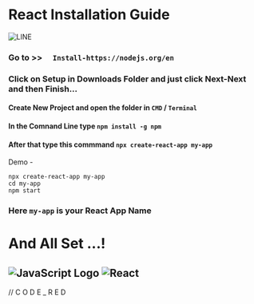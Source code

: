 # React Installation Guide
![LINE](https://user-images.githubusercontent.com/74038190/212284115-f47cd8ff-2ffb-4b04-b5bf-4d1c14c0247f.gif)
### Go to >> ```  Install-https://nodejs.org/en```
### Click on Setup in Downloads Folder and just click Next-Next and then Finish...
#### Create New Project and open the folder in ```CMD``` / ```Terminal```
#### In the Comnand Line type ```npm install -g npm```
#### After that type this commmand ```npx create-react-app my-app```
Demo - 
```react
npx create-react-app my-app
cd my-app
npm start
```
### Here ```my-app``` is your React App Name
# And All Set ...!
![JavaScript Logo](https://user-images.githubusercontent.com/74038190/212257454-16e3712e-945a-4ca2-b238-408ad0bf87e6.gif)
![React](https://user-images.githubusercontent.com/74038190/212257467-871d32b7-e401-42e8-a166-fcfd7baa4c6b.gif)
---
// C O D E _ R E D
